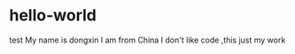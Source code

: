 hello-world
===========

test My name is dongxin I am from China I don't like code ,this just my
work
